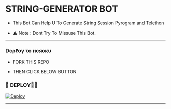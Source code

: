 # STRING-GENERATOR BOT

- This Bot Can Help U To Generate String Session Pyrogram and Telethon 

- ⚠️ Note : Dont Try To Missuse This Bot.

------------
<h3> Dєρℓογ το нєяοκυ </h3>

- FORK THIS REPO

- THEN CLICK BELOW BUTTON 


### 👻 DEPLOY🏃‍♂

[![Deploy ](https://www.herokucdn.com/deploy/button.svg)](https://heroku.com/deploy?template=https://github.com/Badnam-xD/test)

------------
